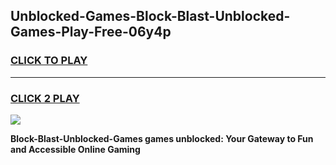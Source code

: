 
## Unblocked-Games-Block-Blast-Unblocked-Games-Play-Free-06y4p
<h3>
<a href="https://premium76.site?title=Block-Blast-Unblocked-Games&ref=24M">CLICK TO PLAY</a></h3>
<hr>

<h3>
<a href="https://premium76.site?title=Block-Blast-Unblocked-Games&ref=24M">CLICK 2 PLAY</a>
  
</h3>

<a href="https://premium76.site?title=Block-Blast-Unblocked-Games&ref=24M"><img src="https://clearcache.store/games.png"></a>


**Block-Blast-Unblocked-Games games unblocked: Your Gateway to Fun and Accessible Online Gaming**
